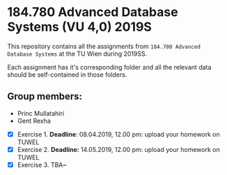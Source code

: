 # 184.780 Advanced Database Systems (VU 4,0) 2019S
This repository contains all the assignments from `184.780 Advanced Database Systems` at the TU Wien during 2019SS.

Each assignment has it's corresponding folder and all the relevant data should be self-contained in those folders.

## Group members:
* Princ Mullatahiri
* Gent Rexha

- [x] Exercise 1. **Deadline**: 08.04.2019, 12.00 pm: upload your homework on TUWEL
- [x] Exercise 2. **Deadline:** 14.05.2019, 12.00 pm: upload your homework on TUWEL
- [x] Exercise 3. TBA~
